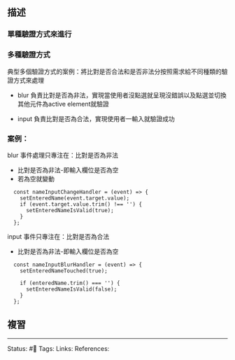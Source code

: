 ## 描述


### 單種驗證方式來進行


### 多種驗證方式

典型多個驗證方式的案例：將比對是否合法和是否非法分按照需求給不同種類的驗證方式來處理

- blur 負責比對是否為非法，實現當使用者沒點選就呈現沒錯誤以及點選並切換其他元件為active element就驗證

- input 負責比對是否為合法，實現使用者一輸入就驗證成功


### 案例：

blur 事件處理只專注在：比對是否為非法
- 比對是否為非法-即輸入欄位是否為空
- 若為空就變動
```
  const nameInputChangeHandler = (event) => {
    setEnteredName(event.target.value);
    if (event.target.value.trim() !== '') {
      setEnteredNameIsValid(true);
    }
  };
```


input 事件只專注在：比對是否為合法
- 比對是否為非法-即輸入欄位是否為空
```
  const nameInputBlurHandler = (event) => {
    setEnteredNameTouched(true);

    if (enteredName.trim() === '') {
      setEnteredNameIsValid(false);
    }
  };
```



## 複習


---
Status: #🌱 
Tags:
Links:
References: